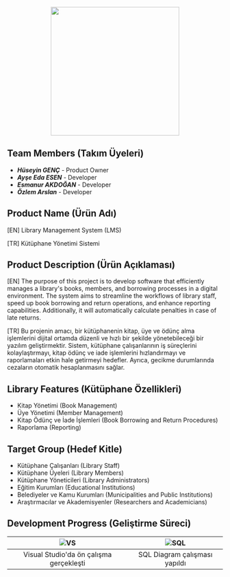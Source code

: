 <p align="center">
  <img src="https://imgur.com/oLMgIoB.png" width="300" height="300">
</p>

## Team Members (Takım Üyeleri)
- ***Hüseyin GENÇ*** - Product Owner
- ***Ayşe Eda ESEN*** - Developer
- ***Esmanur AKDOĞAN*** - Developer
- ***Özlem Arslan*** - Developer
  
## Product Name (Ürün Adı)
[EN] Library Management System (LMS)

[TR] Kütüphane Yönetimi Sistemi


## Product Description (Ürün Açıklaması)
[EN] The purpose of this project is to develop software that efficiently manages a library's books, members, and borrowing processes in a digital environment. The system aims to streamline the workflows of library staff, speed up book borrowing and return operations, and enhance reporting capabilities. Additionally, it will automatically calculate penalties in case of late returns.

[TR] Bu projenin amacı, bir kütüphanenin kitap, üye ve ödünç alma işlemlerini dijital ortamda düzenli ve hızlı bir şekilde yönetebileceği bir yazılım geliştirmektir. Sistem, kütüphane çalışanlarının iş süreçlerini kolaylaştırmayı, kitap ödünç ve iade işlemlerini hızlandırmayı ve raporlamaları etkin hale getirmeyi hedefler. Ayrıca, gecikme durumlarında cezaların otomatik hesaplanmasını sağlar.


## Library Features (Kütüphane Özellikleri)
- Kitap Yönetimi (Book Management)
- Üye Yönetimi (Member Management)
- Kitap Ödünç ve İade İşlemleri (Book Borrowing and Return Procedures)
- Raporlama (Reporting)


## Target Group (Hedef Kitle)
- Kütüphane Çalışanları (Library Staff)
- Kütüphane Üyeleri (Library Members)
- Kütüphane Yöneticileri (Library Administrators)
- Eğitim Kurumları (Educational Institutions)
- Belediyeler ve Kamu Kurumları (Municipalities and Public Institutions)
- Araştırmacılar ve Akademisyenler (Researchers and Academicians)


## Development Progress (Geliştirme Süreci)

| ![VS](https://imgur.com/JkIKo2y.png) | ![SQL](https://imgur.com/9Uwpso5.png) |
|:------------------------------------:|:------------------------------------:|
| Visual Studio'da ön çalışma gerçekleşti | SQL Diagram çalışması yapıldı |

